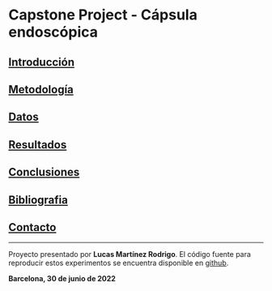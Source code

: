
# Capstone Project - Cápsula endoscópica

## [Introducción](introduccion.md)
## [Metodología](metodologia.md)
## [Datos](datos.md)
## [Resultados](resultados.md)
## [Conclusiones](conclusiones.md)
## [Bibliografia](bibliografia.md) 
## [Contacto](contacto.md)

***
Proyecto presentado por **Lucas Martínez Rodrigo**.
El código fuente para reproducir estos experimentos se encuentra disponible en [github](https://github.com/lumaro77/UB-DataScience-CapstoneProject).

**Barcelona, 30 de junio de 2022**
